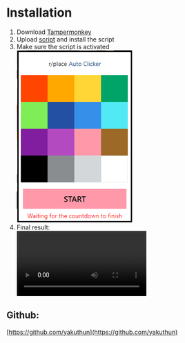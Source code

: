 # Installation

1. Download [Tampermonkey](https://chrome.google.com/webstore/detail/tampermonkey/dhdgffkkebhmkfjojejmpbldmpobfkfo)
2. Upload [script](https://github.com/yakuthun/) and install the script
3. Make sure the script is activated <br> ![plot](./assets/script.png) 
4. Final result: <br> ![plot](./assets/video.mp4) <br>

## Github: 

[https://github.com/yakuthun](https://github.com/yakuthun)